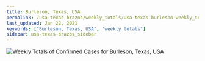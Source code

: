 ```yaml
---
title: Burleson, Texas, USA
permalink: /usa-texas-brazos/weekly_totals/usa-texas-burleson-weekly_totals.html
last_updated: Jan 22, 2021
keywords: ["Burleson, Texas, USA", "weekly totals"]
sidebar: usa-texas-brazos_sidebar
---
```


![Weekly Totals of Confirmed Cases for Burleson, Texas, USA](/covid_tracker/images/graphs/usa-texas-burleson-weekly_totals_graph.png)
